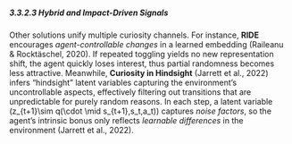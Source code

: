 ##### 3.3.2.3 Hybrid and Impact-Driven Signals
Other solutions unify multiple curiosity channels. For instance, **RIDE** encourages *agent-controllable changes* in a learned embedding (Raileanu & Rocktäschel, 2020). If repeated toggling yields no new representation shift, the agent quickly loses interest, thus partial randomness becomes less attractive. Meanwhile, **Curiosity in Hindsight** (Jarrett et al., 2022) infers “hindsight” latent variables capturing the environment’s uncontrollable aspects, effectively filtering out transitions that are unpredictable for purely random reasons. In each step, a latent variable \(z_{t+1}\sim q(\cdot \mid s_{t+1},s_t,a_t)\) captures *noise factors*, so the agent’s intrinsic bonus only reflects *learnable differences* in the environment (Jarrett et al., 2022).
